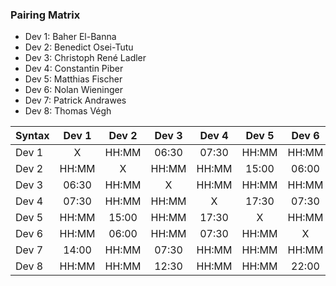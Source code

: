 ### Pairing Matrix
* Dev 1: Baher El-Banna
* Dev 2: Benedict Osei-Tutu
* Dev 3: Christoph René Ladler
* Dev 4: Constantin Piber
* Dev 5: Matthias Fischer
* Dev 6: Nolan Wieninger
* Dev 7: Patrick Andrawes
* Dev 8: Thomas Végh

| Syntax      | Dev 1   	  | Dev 2   	  | Dev 3   	  | Dev 4   	  | Dev 5   	  | Dev 6   	  | Dev 7   	  | Dev 8   	  |
| :---        |    :----:   |    :----:   |    :----:   |    :----:   |    :----:   |    :----:   |    :----:   |    :----:   |
| Dev 1       | X           | HH:MM       | 06:30       | 07:30       | HH:MM       | HH:MM       | 14:00       | HH:MM       |
| Dev 2       | HH:MM       | X           | HH:MM       | HH:MM       | 15:00       | 06:00       | HH:MM       | HH:MM       |
| Dev 3       | 06:30       | HH:MM       | X           | HH:MM       | HH:MM       | HH:MM       | 07:30       | 12:30       |
| Dev 4       | 07:30       | HH:MM       | HH:MM       | X           | 17:30       | 07:30       | HH:MM       | HH:MM       |
| Dev 5       | HH:MM       | 15:00       | HH:MM       | 17:30       | X           | HH:MM       | HH:MM       | HH:MM       |
| Dev 6       | HH:MM       | 06:00       | HH:MM       | 07:30       | HH:MM       | X           | HH:MM       | 22:00       |
| Dev 7       | 14:00       | HH:MM       | 07:30       | HH:MM       | HH:MM       | HH:MM       | X           | HH:MM       |
| Dev 8       | HH:MM       | HH:MM       | 12:30       | HH:MM       | HH:MM       | 22:00       | HH:MM       | X           |
